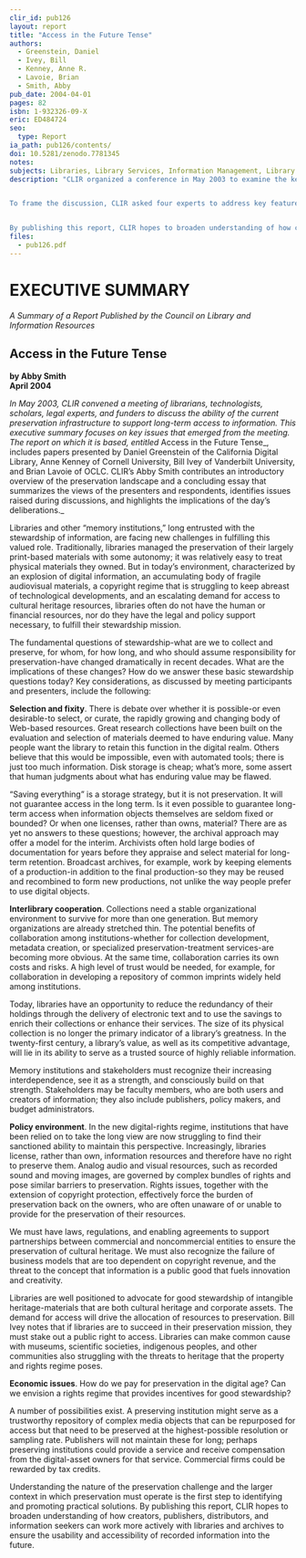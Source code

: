 ```yaml
---
clir_id: pub126
layout: report
title: "Access in the Future Tense"
authors: 
  - Greenstein, Daniel
  - Ivey, Bill
  - Kenney, Anne R.
  - Lavoie, Brian
  - Smith, Abby
pub_date: 2004-04-01
pages: 82
isbn: 1-932326-09-X
eric: ED484724
seo:
  type: Report
ia_path: pub126/contents/
doi: 10.5281/zenodo.7781345
notes:
subjects: Libraries, Library Services, Information Management, Library Materials, Preservation, Users (Information), Information Technology, Nonprint Media, Archives, Access to Information
description: "CLIR organized a conference in May 2003 to examine the key factors shaping the information environment in which libraries operate and how these factors will affect stewardship of the cultural and intellectual resources vital to education and research. Scholars, library directors, university administrators, publishers, collectors, and representatives from the legal and preservation communities came together to explore the challenges posed by the shifting information landscape and to propose directions that can be taken by all in research and education who have an interest in the well-being of research and cultural heritage collections.


To frame the discussion, CLIR asked four experts to address key features of the changing landscape. Their papers are presented here, prefaced by a brief overview of the information landscape and followed by a concluding essay on the implications of their findings.


By publishing this report, CLIR hopes to broaden understanding of how creators, publishers, distributors, and information seekers can work more actively with libraries and archives to ensure the usability and accessibility of recorded information into the future."
files:
  - pub126.pdf
---
```


# EXECUTIVE SUMMARY

_A Summary of a Report Published by the Council on Library and Information Resources_

Access in the Future Tense
--------------------------

**by Abby Smith  
April 2004**

_In May 2003, CLIR convened a meeting of librarians, technologists, scholars, legal experts, and funders to discuss the ability of the current preservation infrastructure to support long-term access to information. This executive summary focuses on key issues that emerged from the meeting. The report on which it is based, entitled_ Access in the Future Tense_, includes papers presented by Daniel Greenstein of the California Digital Library, Anne Kenney of Cornell University, Bill Ivey of Vanderbilt University, and Brian Lavoie of OCLC. CLIR’s Abby Smith contributes an introductory overview of the preservation landscape and a concluding essay that summarizes the views of the presenters and respondents, identifies issues raised during discussions, and highlights the implications of the day’s deliberations._

Libraries and other “memory institutions,” long entrusted with the stewardship of information, are facing new challenges in fulfilling this valued role. Traditionally, libraries managed the preservation of their largely print-based materials with some autonomy; it was relatively easy to treat physical materials they owned. But in today’s environment, characterized by an explosion of digital information, an accumulating body of fragile audiovisual materials, a copyright regime that is struggling to keep abreast of technological developments, and an escalating demand for access to cultural heritage resources, libraries often do not have the human or financial resources, nor do they have the legal and policy support necessary, to fulfill their stewardship mission.

The fundamental questions of stewardship-what are we to collect and preserve, for whom, for how long, and who should assume responsibility for preservation-have changed dramatically in recent decades. What are the implications of these changes? How do we answer these basic stewardship questions today? Key considerations, as discussed by meeting participants and presenters, include the following:

**Selection and fixity**. There is debate over whether it is possible-or even desirable-to select, or curate, the rapidly growing and changing body of Web-based resources. Great research collections have been built on the evaluation and selection of materials deemed to have enduring value. Many people want the library to retain this function in the digital realm. Others believe that this would be impossible, even with automated tools; there is just too much information. Disk storage is cheap; what’s more, some assert that human judgments about what has enduring value may be flawed.

“Saving everything” is a storage strategy, but it is not preservation. It will not guarantee access in the long term. Is it even possible to guarantee long-term access when information objects themselves are seldom fixed or bounded? Or when one licenses, rather than owns, material? There are as yet no answers to these questions; however, the archival approach may offer a model for the interim. Archivists often hold large bodies of documentation for years before they appraise and select material for long-term retention. Broadcast archives, for example, work by keeping elements of a production-in addition to the final production-so they may be reused and recombined to form new productions, not unlike the way people prefer to use digital objects.

**Interlibrary cooperation**. Collections need a stable organizational environment to survive for more than one generation. But memory organizations are already stretched thin. The potential benefits of collaboration among institutions-whether for collection development, metadata creation, or specialized preservation-treatment services-are becoming more obvious. At the same time, collaboration carries its own costs and risks. A high level of trust would be needed, for example, for collaboration in developing a repository of common imprints widely held among institutions.

Today, libraries have an opportunity to reduce the redundancy of their holdings through the delivery of electronic text and to use the savings to enrich their collections or enhance their services. The size of its physical collection is no longer the primary indicator of a library’s greatness. In the twenty-first century, a library’s value, as well as its competitive advantage, will lie in its ability to serve as a trusted source of highly reliable information.

Memory institutions and stakeholders must recognize their increasing interdependence, see it as a strength, and consciously build on that strength. Stakeholders may be faculty members, who are both users and creators of information; they also include publishers, policy makers, and budget administrators.

**Policy environment**. In the new digital-rights regime, institutions that have been relied on to take the long view are now struggling to find their sanctioned ability to maintain this perspective. Increasingly, libraries license, rather than own, information resources and therefore have no right to preserve them. Analog audio and visual resources, such as recorded sound and moving images, are governed by complex bundles of rights and pose similar barriers to preservation. Rights issues, together with the extension of copyright protection, effectively force the burden of preservation back on the owners, who are often unaware of or unable to provide for the preservation of their resources.

We must have laws, regulations, and enabling agreements to support partnerships between commercial and noncommercial entities to ensure the preservation of cultural heritage. We must also recognize the failure of business models that are too dependent on copyright revenue, and the threat to the concept that information is a public good that fuels innovation and creativity.

Libraries are well positioned to advocate for good stewardship of intangible heritage-materials that are both cultural heritage and corporate assets. The demand for access will drive the allocation of resources to preservation. Bill Ivey notes that if libraries are to succeed in their preservation mission, they must stake out a public right to access. Libraries can make common cause with museums, scientific societies, indigenous peoples, and other communities also struggling with the threats to heritage that the property and rights regime poses.

**Economic issues**. How do we pay for preservation in the digital age? Can we envision a rights regime that provides incentives for good stewardship?

A number of possibilities exist. A preserving institution might serve as a trustworthy repository of complex media objects that can be repurposed for access but that need to be preserved at the highest-possible resolution or sampling rate. Publishers will not maintain these for long; perhaps preserving institutions could provide a service and receive compensation from the digital-asset owners for that service. Commercial firms could be rewarded by tax credits.

Understanding the nature of the preservation challenge and the larger context in which preservation must operate is the first step to identifying and promoting practical solutions. By publishing this report, CLIR hopes to broaden understanding of how creators, publishers, distributors, and information seekers can work more actively with libraries and archives to ensure the usability and accessibility of recorded information into the future.
